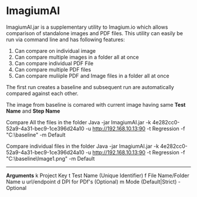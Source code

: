 # ImagiumAI

ImagiumAI.jar is a supplementary utility to Imagium.io which allows comparison of standalone images and PDF files.
This utility can easily be run via command line and has following features:
1. Can compare on individual image 
2. Can compare multiple images in a folder all at once
3. Can compare individual PDF File
4. Can compare multiple PDF files
5. Can compare muliiple PDF and Image files in a folder all at once



The first run creates a baseline and subsequent run are automatically compared against each other.

The image from baseline is comared with current image having same **Test Name** and **Step Name**

Compare All the files in the folder
Java -jar ImagiumAI.jar -k 4e282cc0-52a9-4a31-bec9-1ce396d24a10 -u http://192.168.10.13:90   -t Regression -f "C:\baseline" -m Default

Compare individual files in the folder
Java -jar ImagiumAI.jar -k 4e282cc0-52a9-4a31-bec9-1ce396d24a10 -u http://192.168.10.13:90   -t Regression -f "C:\baseline\Image1.png" -m Default

---------------------------------------------------------------

**Arguments**
k   Project Key 
t   Test Name (Unique Identifier)
f   File Name/Folder Name
u   url/endpoint
d   DPI for PDf's (Optional)
m   Mode (Default|Strict) - Optional
